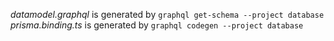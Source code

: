 *datamodel.graphql* is generated by ```graphql get-schema --project database```
*prisma.binding.ts* is generated by ```graphql codegen --project database```
